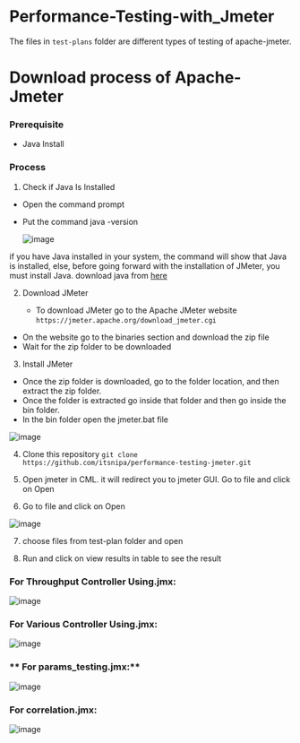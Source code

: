 # Performance-Testing-with_Jmeter


The files in ```test-plans``` folder are different types of testing of apache-jmeter.

# Download process of Apache-Jmeter

### **Prerequisite**

- Java Install

### **Process**

1. Check if Java Is Installed
- Open the command prompt
- Put the command java -version


  ![image](https://github.com/user-attachments/assets/1979e523-80be-481c-bcf7-806ce634b48b)

if you have Java installed in your system, the command will show that Java is installed, else, before going forward with the installation of JMeter, you must install Java. download java from [here](https://www.oracle.com/java/technologies/downloads/)


2. Download JMeter

   - To download JMeter go to the Apache JMeter website
```https://jmeter.apache.org/download_jmeter.cgi```

- On the website go to the binaries section and download the zip file
- Wait for the zip folder to be downloaded

3.  Install JMeter
   - Once the zip folder is downloaded, go to the folder location, and then extract the zip folder.
   - Once the folder is extracted go inside that folder and then go inside the bin folder.
   - In the bin folder open the jmeter.bat file


![image](https://github.com/user-attachments/assets/56f4d80d-5976-410b-aa99-60ce6d6f2ea5)


4. Clone this repository
``` git clone https://github.com/itsnipa/performance-testing-jmeter.git ```

5. Open jmeter in CML. it will redirect you to jmeter GUI. Go to file and click on Open

   
6. Go to file and click on Open

![image](https://github.com/user-attachments/assets/611d4c96-9285-4d6b-a5cf-b44e77058db3)

7. choose files from test-plan folder and open

8. Run and click on view results in table  to see the result

### **For Throughput Controller Using.jmx:**

![image](https://github.com/user-attachments/assets/32b1f7d2-f590-4faf-8400-a54a278bf060)


### **For Various Controller Using.jmx:**

![image](https://github.com/user-attachments/assets/71689a91-65e9-4a78-a3c1-b34eb5abe049)


### ** For params_testing.jmx:**

![image](https://github.com/user-attachments/assets/d38333b1-07f1-4a9c-aaff-8ba04d54fde8)


### **For correlation.jmx:**

![image](https://github.com/user-attachments/assets/50135181-dec7-4a9e-a1dc-2a310ac95ad8)






